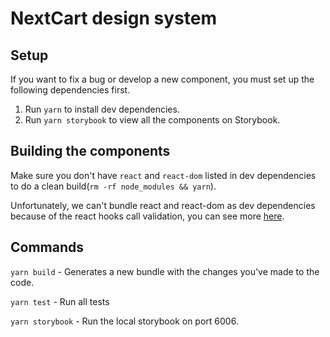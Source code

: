 # NextCart design system

## Setup

If you want to fix a bug or develop a new component, you must set up the following dependencies first.

1. Run `yarn` to install dev dependencies.
2. Run `yarn storybook` to view all the components on Storybook.

## Building the components

Make sure you don't have `react` and `react-dom` listed in dev dependencies to do a clean build(`rm -rf node_modules && yarn`).

Unfortunately, we can't bundle react and react-dom as dev dependencies because of the react hooks call validation, you can see more [here](https://reactjs.org/warnings/invalid-hook-call-warning.html#duplicate-react).
## Commands

`yarn build` - Generates a new bundle with the changes you've made to the code.

`yarn test` - Run all tests

`yarn storybook` - Run the local storybook on port 6006.
